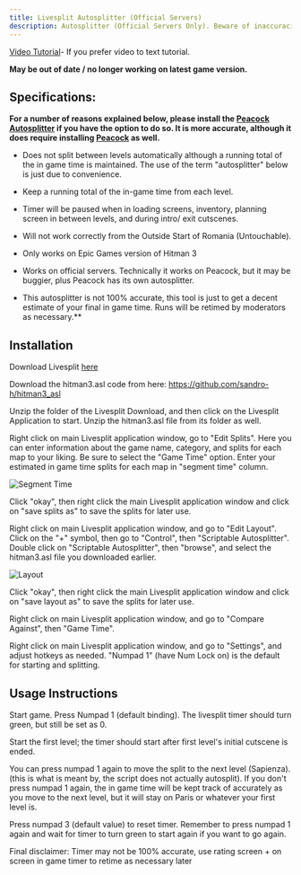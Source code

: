 ```yaml
---
title: Livesplit Autosplitter (Official Servers)
description: Autosplitter (Official Servers Only). Beware of inaccuracies.
---
```


[Video Tutorial](https://youtu.be/81oA4RHAQug)- If you prefer video to text tutorial.

**May be out of date / no longer working on latest game version.**

## Specifications:

**For a number of reasons explained below, please install the [Peacock Autosplitter](https://www.speedrun.com/hitman_3/guide/vamms) if you have the option to do so. It is more accurate, although it does require installing [Peacock](https://thepeacockproject.org/wiki/intel/) as well.**

- Does not split between levels automatically although a running total of the in game time is maintained. The use of the term "autosplitter" below is just due to convenience.

- Keep a running total of the in-game time from each level.

- Timer will be paused when in loading screens, inventory, planning screen in between levels, and during intro/ exit cutscenes.

- Will not work correctly from the Outside Start of Romania (Untouchable).

- Only works on Epic Games version of Hitman 3

- Works on official servers. Technically it works on Peacock, but it may be buggier, plus Peacock has its own autosplitter.

- This autosplitter is not 100% accurate, this tool is just to get a decent estimate of your final in game time. Runs will be retimed by moderators as necessary.\*\*

## Installation

Download Livesplit [here](https://livesplit.org/downloads/)

Download the hitman3.asl code from here: https://github.com/sandro-h/hitman3_asl

Unzip the folder of the Livesplit Download, and then click on the Livesplit Application to start. Unzip the hitman3.asl file from its folder as well.

Right click on main Livesplit application window, go to "Edit Splits". Here you can enter information about the game name, category, and splits for each map to your liking. Be sure to select the "Game Time" option. Enter your estimated in game time splits for each map in "segment time" column.

![Segment Time](https://i.ibb.co/TrJWrq5/splitsedit.png)

Click "okay", then right click the main Livesplit application window and click on "save splits as" to save the splits for later use.

Right click on main Livesplit application window, and go to "Edit Layout". Click on the "+" symbol, then go to "Control", then "Scriptable Autosplitter". Double click on "Scriptable Autosplitter", then "browse", and select the hitman3.asl file you downloaded earlier.

![Layout](https://i.ibb.co/Mn4qC8w/editlayout.png)

Click "okay", then right click the main Livesplit application window and click on "save layout as" to save the splits for later use.

Right click on main Livesplit application window, and go to "Compare Against", then "Game Time".

Right click on main Livesplit application window, and go to "Settings", and adjust hotkeys as needed. "Numpad 1" (have Num Lock on) is the default for starting and splitting.

## Usage Instructions

Start game. Press Numpad 1 (default binding). The livesplit timer should turn green, but still be set as 0.

Start the first level; the timer should start after first level's initial cutscene is ended.

You can press numpad 1 again to move the split to the next level (Sapienza). (this is what is meant by, the script does not actually autosplit). If you don't press numpad 1 again, the in game time will be kept track of accurately as you move to the next level, but it will stay on Paris or whatever your first level is.

Press numpad 3 (default value) to reset timer. Remember to press numpad 1 again and wait for timer to turn green to start again if you want to go again.

Final disclaimer: Timer may not be 100% accurate, use rating screen + on screen in game timer to retime as necessary later
